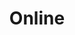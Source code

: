 ---
title: Online
defn: |-
    A task-parallel scheduler must must operate *online*, 
    scheduling the computation without knowing in advance 
    when procedures will be spawned or when they will finish.
---